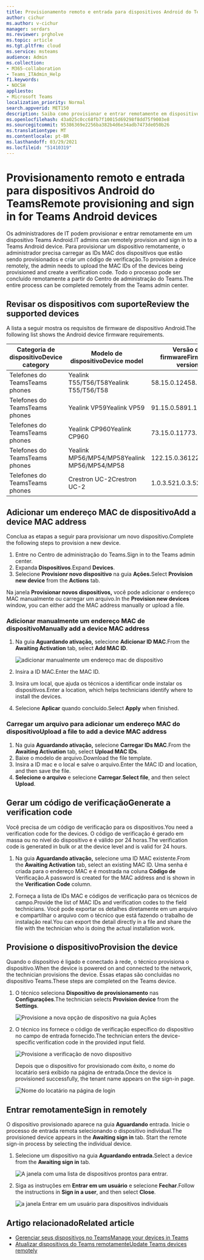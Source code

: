 ```yaml
---
title: Provisionamento remoto e entrada para dispositivos Android do Teams
author: cichur
ms.author: v-cichur
manager: serdars
ms.reviewer: prgholve
ms.topic: article
ms.tgt.pltfrm: cloud
ms.service: msteams
audience: Admin
ms.collection:
- M365-collaboration
- Teams_ITAdmin_Help
f1.keywords:
- NOCSH
appliesto:
- Microsoft Teams
localization_priority: Normal
search.appverid: MET150
description: Saiba como provisionar e entrar remotamente em dispositivos Teams Android
ms.openlocfilehash: 43a025c0cc68fb7f10015d69298f8dd75f9003e8
ms.sourcegitcommit: 95386369e2256ba382b4d6e34adb7473de050b26
ms.translationtype: MT
ms.contentlocale: pt-BR
ms.lasthandoff: 03/29/2021
ms.locfileid: "51410319"
---
```

# <a name="remote-provisioning-and-sign-in-for-teams-android-devices"></a><span data-ttu-id="fdaf0-103">Provisionamento remoto e entrada para dispositivos Android do Teams</span><span class="sxs-lookup"><span data-stu-id="fdaf0-103">Remote provisioning and sign in for Teams Android devices</span></span>

<span data-ttu-id="fdaf0-104">Os administradores de IT podem provisionar e entrar remotamente em um dispositivo Teams Android.</span><span class="sxs-lookup"><span data-stu-id="fdaf0-104">IT admins can remotely provision and sign in to a Teams Android device.</span></span> <span data-ttu-id="fdaf0-105">Para provisionar um dispositivo remotamente, o administrador precisa carregar as IDs MAC dos dispositivos que estão sendo provisionados e criar um código de verificação.</span><span class="sxs-lookup"><span data-stu-id="fdaf0-105">To provision a device remotely, the admin needs to upload the MAC IDs of the devices being provisioned and create a verification code.</span></span> <span data-ttu-id="fdaf0-106">Todo o processo pode ser concluído remotamente a partir do Centro de administração do Teams.</span><span class="sxs-lookup"><span data-stu-id="fdaf0-106">The entire process can be completed remotely from the Teams admin center.</span></span>

## <a name="review-the-supported-devices"></a><span data-ttu-id="fdaf0-107">Revisar os dispositivos com suporte</span><span class="sxs-lookup"><span data-stu-id="fdaf0-107">Review the supported devices</span></span>

<span data-ttu-id="fdaf0-108">A lista a seguir mostra os requisitos de firmware de dispositivo Android.</span><span class="sxs-lookup"><span data-stu-id="fdaf0-108">The following list shows the Android device firmware requirements.</span></span>

|<span data-ttu-id="fdaf0-109">Categoria de dispositivo</span><span class="sxs-lookup"><span data-stu-id="fdaf0-109">Device category</span></span>|<span data-ttu-id="fdaf0-110">Modelo de dispositivo</span><span class="sxs-lookup"><span data-stu-id="fdaf0-110">Device model</span></span>|<span data-ttu-id="fdaf0-111">Versão do firmware</span><span class="sxs-lookup"><span data-stu-id="fdaf0-111">Firmware version</span></span>|
|-|-|-|
|<span data-ttu-id="fdaf0-112">Telefones do Teams</span><span class="sxs-lookup"><span data-stu-id="fdaf0-112">Teams phones</span></span>|<span data-ttu-id="fdaf0-113">Yealink T55/T56/T58</span><span class="sxs-lookup"><span data-stu-id="fdaf0-113">Yealink T55/T56/T58</span></span>|<span data-ttu-id="fdaf0-114">58.15.0.124</span><span class="sxs-lookup"><span data-stu-id="fdaf0-114">58.15.0.124</span></span>|
|<span data-ttu-id="fdaf0-115">Telefones do Teams</span><span class="sxs-lookup"><span data-stu-id="fdaf0-115">Teams phones</span></span>|<span data-ttu-id="fdaf0-116">Yealink VP59</span><span class="sxs-lookup"><span data-stu-id="fdaf0-116">Yealink VP59</span></span>|<span data-ttu-id="fdaf0-117">91.15.0.58</span><span class="sxs-lookup"><span data-stu-id="fdaf0-117">91.15.0.58</span></span>|
|<span data-ttu-id="fdaf0-118">Telefones do Teams</span><span class="sxs-lookup"><span data-stu-id="fdaf0-118">Teams phones</span></span>|<span data-ttu-id="fdaf0-119">Yealink CP960</span><span class="sxs-lookup"><span data-stu-id="fdaf0-119">Yealink CP960</span></span>|<span data-ttu-id="fdaf0-120">73.15.0.117</span><span class="sxs-lookup"><span data-stu-id="fdaf0-120">73.15.0.117</span></span>|
|<span data-ttu-id="fdaf0-121">Telefones do Teams</span><span class="sxs-lookup"><span data-stu-id="fdaf0-121">Teams phones</span></span>|<span data-ttu-id="fdaf0-122">Yealink MP56/MP54/MP58</span><span class="sxs-lookup"><span data-stu-id="fdaf0-122">Yealink MP56/MP54/MP58</span></span>|<span data-ttu-id="fdaf0-123">122.15.0.36</span><span class="sxs-lookup"><span data-stu-id="fdaf0-123">122.15.0.36</span></span>|
|<span data-ttu-id="fdaf0-124">Telefones do Teams</span><span class="sxs-lookup"><span data-stu-id="fdaf0-124">Teams phones</span></span>|<span data-ttu-id="fdaf0-125">Crestron UC-2</span><span class="sxs-lookup"><span data-stu-id="fdaf0-125">Crestron UC-2</span></span>|<span data-ttu-id="fdaf0-126">1.0.3.52</span><span class="sxs-lookup"><span data-stu-id="fdaf0-126">1.0.3.52</span></span>|

## <a name="add-a-device-mac-address"></a><span data-ttu-id="fdaf0-127">Adicionar um endereço MAC de dispositivo</span><span class="sxs-lookup"><span data-stu-id="fdaf0-127">Add a device MAC address</span></span>

<span data-ttu-id="fdaf0-128">Conclua as etapas a seguir para provisionar um novo dispositivo.</span><span class="sxs-lookup"><span data-stu-id="fdaf0-128">Complete the following steps to provision a new device.</span></span>

1. <span data-ttu-id="fdaf0-129">Entre no Centro de administração do Teams.</span><span class="sxs-lookup"><span data-stu-id="fdaf0-129">Sign in to the Teams admin center.</span></span>
2. <span data-ttu-id="fdaf0-130">Expanda **Dispositivos**.</span><span class="sxs-lookup"><span data-stu-id="fdaf0-130">Expand **Devices**.</span></span>
3. <span data-ttu-id="fdaf0-131">Selecione **Provisionr novo dispositivo** na guia **Ações.**</span><span class="sxs-lookup"><span data-stu-id="fdaf0-131">Select **Provision new device** from the **Actions** tab.</span></span>

<span data-ttu-id="fdaf0-132">Na janela **Provisionar novos dispositivos,** você pode adicionar o endereço MAC manualmente ou carregar um arquivo.</span><span class="sxs-lookup"><span data-stu-id="fdaf0-132">In the **Provision new devices** window, you can either add the MAC address manually or upload a file.</span></span>

### <a name="manually-add-a-device-mac-address"></a><span data-ttu-id="fdaf0-133">Adicionar manualmente um endereço MAC de dispositivo</span><span class="sxs-lookup"><span data-stu-id="fdaf0-133">Manually add a device MAC address</span></span>

1. <span data-ttu-id="fdaf0-134">Na guia **Aguardando ativação,** selecione **Adicionar ID MAC**.</span><span class="sxs-lookup"><span data-stu-id="fdaf0-134">From the **Awaiting Activation** tab, select **Add MAC ID**.</span></span>

   ![adicionar manualmente um endereço mac de dispositivo](../media/remote-provision-6.png)

1. <span data-ttu-id="fdaf0-136">Insira a ID MAC.</span><span class="sxs-lookup"><span data-stu-id="fdaf0-136">Enter the MAC ID.</span></span>
1. <span data-ttu-id="fdaf0-137">Insira um local, que ajuda os técnicos a identificar onde instalar os dispositivos.</span><span class="sxs-lookup"><span data-stu-id="fdaf0-137">Enter a location, which helps technicians identify where to install the devices.</span></span>
1. <span data-ttu-id="fdaf0-138">Selecione **Aplicar** quando concluído.</span><span class="sxs-lookup"><span data-stu-id="fdaf0-138">Select **Apply** when finished.</span></span>

### <a name="upload-a-file-to-add-a-device-mac-address"></a><span data-ttu-id="fdaf0-139">Carregar um arquivo para adicionar um endereço MAC do dispositivo</span><span class="sxs-lookup"><span data-stu-id="fdaf0-139">Upload a file to add a device MAC address</span></span>

1. <span data-ttu-id="fdaf0-140">Na guia **Aguardando ativação,** selecione **Carregar IDs MAC**.</span><span class="sxs-lookup"><span data-stu-id="fdaf0-140">From the **Awaiting Activation** tab, select **Upload MAC IDs**.</span></span>
2. <span data-ttu-id="fdaf0-141">Baixe o modelo de arquivo.</span><span class="sxs-lookup"><span data-stu-id="fdaf0-141">Download the file template.</span></span>
3. <span data-ttu-id="fdaf0-142">Insira a ID mac e o local e salve o arquivo.</span><span class="sxs-lookup"><span data-stu-id="fdaf0-142">Enter the MAC ID and location, and then save the file.</span></span>
4. <span data-ttu-id="fdaf0-143">**Selecione o arquivo** e selecione **Carregar**.</span><span class="sxs-lookup"><span data-stu-id="fdaf0-143">**Select file**, and then select **Upload**.</span></span>

## <a name="generate-a-verification-code"></a><span data-ttu-id="fdaf0-144">Gerar um código de verificação</span><span class="sxs-lookup"><span data-stu-id="fdaf0-144">Generate a verification code</span></span>

<span data-ttu-id="fdaf0-145">Você precisa de um código de verificação para os dispositivos.</span><span class="sxs-lookup"><span data-stu-id="fdaf0-145">You need a verification code for the devices.</span></span> <span data-ttu-id="fdaf0-146">O código de verificação é gerado em massa ou no nível do dispositivo e é válido por 24 horas.</span><span class="sxs-lookup"><span data-stu-id="fdaf0-146">The verification code is generated in bulk or at the device level and is valid for 24 hours.</span></span>

1. <span data-ttu-id="fdaf0-147">Na guia **Aguardando ativação,** selecione uma ID MAC existente.</span><span class="sxs-lookup"><span data-stu-id="fdaf0-147">From the **Awaiting Activation** tab, select an existing MAC ID.</span></span>
   <span data-ttu-id="fdaf0-148">Uma senha é criada para o endereço MAC e é mostrada na coluna **Código de** Verificação.</span><span class="sxs-lookup"><span data-stu-id="fdaf0-148">A password is created for the MAC address and is shown in the **Verification Code** column.</span></span>

2. <span data-ttu-id="fdaf0-149">Forneça a lista de IDs MAC e códigos de verificação para os técnicos de campo.</span><span class="sxs-lookup"><span data-stu-id="fdaf0-149">Provide the list of MAC IDs and verification codes to the field technicians.</span></span> <span data-ttu-id="fdaf0-150">Você pode exportar os detalhes diretamente em um arquivo e compartilhar o arquivo com o técnico que está fazendo o trabalho de instalação real.</span><span class="sxs-lookup"><span data-stu-id="fdaf0-150">You can export the detail directly in a file and share the file with the technician who is doing the actual installation work.</span></span>

## <a name="provision-the-device"></a><span data-ttu-id="fdaf0-151">Provisione o dispositivo</span><span class="sxs-lookup"><span data-stu-id="fdaf0-151">Provision the device</span></span>

<span data-ttu-id="fdaf0-152">Quando o dispositivo é ligado e conectado à rede, o técnico provisiona o dispositivo.</span><span class="sxs-lookup"><span data-stu-id="fdaf0-152">When the device is powered on and connected to the network, the technician provisions the device.</span></span> <span data-ttu-id="fdaf0-153">Essas etapas são concluídas no dispositivo Teams.</span><span class="sxs-lookup"><span data-stu-id="fdaf0-153">These steps are completed on the Teams device.</span></span>

1. <span data-ttu-id="fdaf0-154">O técnico seleciona **Dispositivo de provisionamento** nas **Configurações**.</span><span class="sxs-lookup"><span data-stu-id="fdaf0-154">The technician selects **Provision device** from the **Settings**.</span></span>  

   ![Provisione a nova opção de dispositivo na guia Ações](../media/provision-device1.png)
  
2. <span data-ttu-id="fdaf0-156">O técnico ins fornece o código de verificação específico do dispositivo no campo de entrada fornecido.</span><span class="sxs-lookup"><span data-stu-id="fdaf0-156">The technician enters the device-specific verification code in the provided input field.</span></span>

   ![Provisione a verificação de novo dispositivo](../media/provision-device-verification1.png)

   <span data-ttu-id="fdaf0-158">Depois que o dispositivo for provisionado com êxito, o nome do locatário será exibido na página de entrada.</span><span class="sxs-lookup"><span data-stu-id="fdaf0-158">Once the device is provisioned successfully, the tenant name appears on the sign-in page.</span></span>

   ![Nome do locatário na página de login](../media/provision-code.png)

## <a name="sign-in-remotely"></a><span data-ttu-id="fdaf0-160">Entrar remotamente</span><span class="sxs-lookup"><span data-stu-id="fdaf0-160">Sign in remotely</span></span>

<span data-ttu-id="fdaf0-161">O dispositivo provisionado aparece na guia **Aguardando** entrada. Inicie o processo de entrada remota selecionando o dispositivo individual.</span><span class="sxs-lookup"><span data-stu-id="fdaf0-161">The provisioned device appears in the **Awaiting sign in** tab. Start the remote sign-in process by selecting the individual device.</span></span>

1. <span data-ttu-id="fdaf0-162">Selecione um dispositivo na guia **Aguardando entrada.**</span><span class="sxs-lookup"><span data-stu-id="fdaf0-162">Select a device from the **Awaiting sign in** tab.</span></span>

   ![A janela com uma lista de dispositivos prontos para entrar.](../media/remote-device1.png)

2. <span data-ttu-id="fdaf0-164">Siga as instruções em **Entrar em um usuário** e selecione **Fechar**.</span><span class="sxs-lookup"><span data-stu-id="fdaf0-164">Follow the instructions in **Sign in a user**, and then select **Close**.</span></span>

   ![a janela Entrar em um usuário para dispositivos individuais](../media/sign-in-user.png)

## <a name="related-article"></a><span data-ttu-id="fdaf0-166">Artigo relacionado</span><span class="sxs-lookup"><span data-stu-id="fdaf0-166">Related article</span></span>

- [<span data-ttu-id="fdaf0-167">Gerenciar seus dispositivos no Teams</span><span class="sxs-lookup"><span data-stu-id="fdaf0-167">Manage your devices in Teams</span></span>](device-management.md)
- [<span data-ttu-id="fdaf0-168">Atualizar dispositivos do Teams remotamente</span><span class="sxs-lookup"><span data-stu-id="fdaf0-168">Update Teams devices remotely</span></span>](remote-update.md)

